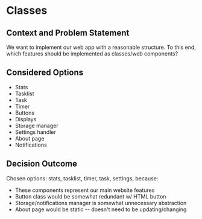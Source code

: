 # Classes

## Context and Problem Statement

We want to implement our web app with a reasonable structure.
To this end, which features should be implemented as classes/web components?

## Considered Options

* Stats
* Tasklist
* Task
* Timer
* Buttons
* Displays
* Storage manager
* Settings handler
* About page
* Notifications

## Decision Outcome

Chosen options: stats, tasklist, timer, task, settings, because:
- These components represent our main website features
- Button class would be somewhat redundant w/ HTML button
- Storage/notifications manager is somewhat unnecessary abstraction
- About page would be static -- doesn't need to be updating/changing